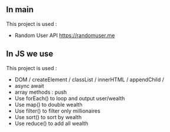 ## In main

This project is used :

-   Random User API https://randomuser.me

## In JS we use

This project is used :

-   DOM / createElement / classList / innerHTML / appendChild / 
-   async await
-   array methods : push
-   Use forEach() to loop and output user/wealth
-   Use map() to double wealth
-   Use filter() to filter only millionaires
-   Use sort() to sort by wealth
-   Use reduce() to add all wealth

